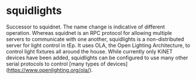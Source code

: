 squidlights
===========

Successor to squidnet. The name change is indicative of different operation.
Whereas squidnet is an RPC protocol for allowing multiple servers to
communicate with one another, squidlights is a non-distributed server for light
control in tEp. It uses OLA, the Open Lighting Architecture, to control light
fixtures all around the house. While currently only KiNET devices have been
added, squidlights can be configured to use many other serial protocols to
control [many types of devices] (https://www.openlighting.org/ola/).
